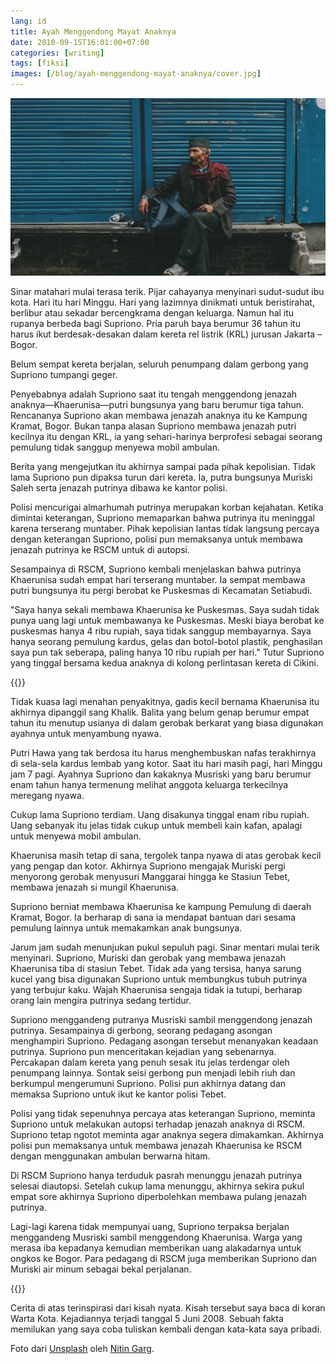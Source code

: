 ```yaml
---
lang: id
title: Ayah Menggendong Mayat Anaknya
date: 2010-09-15T16:01:00+07:00
categories: [writing]
tags: [fiksi]
images: [/blog/ayah-menggendong-mayat-anaknya/cover.jpg]
---
```

![Ayah Menggendong Mayat Anaknya](cover.jpg)

Sinar matahari mulai terasa terik. Pijar cahayanya menyinari sudut-sudut ibu kota. Hari itu hari Minggu. Hari yang lazimnya dinikmati untuk beristirahat, berlibur atau sekadar bercengkrama dengan keluarga. Namun hal itu rupanya berbeda bagi Supriono. Pria paruh baya berumur 36 tahun itu harus ikut berdesak-desakan dalam kereta rel listrik (KRL) jurusan Jakarta – Bogor.

Belum sempat kereta berjalan, seluruh penumpang dalam gerbong yang Supriono tumpangi geger.

Penyebabnya adalah Supriono saat itu tengah menggendong jenazah anaknya—Khaerunisa—putri bungsunya yang baru berumur tiga tahun. Rencananya Supriono akan membawa jenazah anaknya itu ke Kampung Kramat, Bogor. Bukan tanpa alasan Supriono membawa jenazah putri kecilnya itu dengan KRL, ia yang sehari-harinya berprofesi sebagai seorang pemulung tidak sanggup menyewa mobil ambulan.

Berita yang mengejutkan itu akhirnya sampai pada pihak kepolisian. Tidak lama Supriono pun dipaksa turun dari kereta. Ia, putra bungsunya Muriski Saleh serta jenazah putrinya dibawa ke kantor polisi.

Polisi mencurigai almarhumah putrinya merupakan korban kejahatan. Ketika dimintai keterangan, Supriono memaparkan bahwa putrinya itu meninggal karena terserang muntaber. Pihak kepolisian lantas tidak langsung percaya dengan keterangan Supriono, polisi pun memaksanya untuk membawa jenazah putrinya ke RSCM untuk di autopsi.

Sesampainya di RSCM, Supriono kembali menjelaskan bahwa putrinya Khaerunisa sudah empat hari terserang muntaber. Ia sempat membawa putri bungsunya itu pergi berobat ke Puskesmas di Kecamatan Setiabudi.

"Saya hanya sekali membawa Khaerunisa ke Puskesmas. Saya sudah tidak punya uang lagi untuk membawanya ke Puskesmas. Meski biaya berobat ke puskesmas hanya 4 ribu rupiah, saya tidak sanggup membayarnya. Saya hanya seorang pemulung kardus, gelas dan botol-botol plastik, penghasilan saya pun tak seberapa, paling hanya 10 ribu rupiah per hari." Tutur Supriono yang tinggal bersama kedua anaknya di kolong perlintasan kereta di Cikini.

{{<section-break>}}

Tidak kuasa lagi menahan penyakitnya, gadis kecil bernama Khaerunisa itu akhirnya dipanggil sang Khalik. Balita yang belum genap berumur empat tahun itu menutup usianya di dalam gerobak berkarat yang biasa digunakan ayahnya untuk menyambung nyawa.

Putri Hawa yang tak berdosa itu harus menghembuskan nafas terakhirnya di sela-sela kardus lembab yang kotor. Saat itu hari masih pagi, hari Minggu jam 7 pagi. Ayahnya Supriono dan kakaknya Musriski yang baru berumur enam tahun hanya termenung melihat anggota keluarga terkecilnya meregang nyawa.

Cukup lama Supriono terdiam. Uang disakunya tinggal enam ribu rupiah. Uang sebanyak itu jelas tidak cukup untuk membeli kain kafan, apalagi untuk menyewa mobil ambulan.

Khaerunisa masih tetap di sana, tergolek tanpa nyawa di atas gerobak kecil yang pengap dan kotor. Akhirnya Supriono mengajak Muriski pergi menyorong gerobak menyusuri Manggarai hingga ke Stasiun Tebet, membawa jenazah si mungil Khaerunisa.

Supriono berniat membawa Khaerunisa ke kampung Pemulung di daerah Kramat, Bogor. Ia berharap di sana ia mendapat bantuan dari sesama pemulung lainnya untuk memakamkan anak bungsunya.

Jarum jam sudah menunjukan pukul sepuluh pagi. Sinar mentari mulai terik menyinari. Supriono, Muriski dan gerobak yang membawa jenazah Khaerunisa tiba di stasiun Tebet. Tidak ada yang tersisa, hanya sarung kucel yang bisa digunakan Supriono untuk membungkus tubuh putrinya yang terbujur kaku. Wajah Khaerunisa sengaja tidak ia tutupi, berharap orang lain mengira putrinya sedang tertidur.

Supriono menggandeng putranya Musriski sambil menggendong jenazah putrinya. Sesampainya di gerbong, seorang pedagang asongan menghampiri Supriono. Pedagang asongan tersebut menanyakan keadaan putrinya. Supriono pun menceritakan kejadian yang sebenarnya. Percakapan dalam kereta yang penuh sesak itu jelas terdengar oleh penumpang lainnya. Sontak seisi gerbong pun menjadi lebih riuh dan berkumpul mengerumuni Supriono. Polisi pun akhirnya datang dan memaksa Supriono untuk ikut ke kantor polisi Tebet.

Polisi yang tidak sepenuhnya percaya atas keterangan Supriono, meminta Supriono untuk melakukan autopsi terhadap jenazah anaknya di RSCM. Supriono tetap ngotot meminta agar anaknya segera dimakamkan. Akhirnya polisi pun memaksanya untuk membawa jenazah Khaerunisa ke RSCM dengan menggunakan ambulan berwarna hitam.

Di RSCM Supriono hanya terduduk pasrah menunggu jenazah putrinya selesai diautopsi. Setelah cukup lama menunggu, akhirnya sekira pukul empat sore akhirnya Supriono diperbolehkan membawa pulang jenazah putrinya.

Lagi-lagi karena tidak mempunyai uang, Supriono terpaksa berjalan menggandeng Musriski sambil menggendong Khaerunisa. Warga yang merasa iba kepadanya kemudian memberikan uang alakadarnya untuk ongkos ke Bogor. Para pedagang di RSCM juga memberikan Supriono dan Muriski air minum sebagai bekal perjalanan.

{{<section-break>}}

Cerita di atas terinspirasi dari kisah nyata. Kisah tersebut saya baca di koran Warta Kota. Kejadiannya terjadi tanggal 5 Juni 2008. Sebuah fakta memilukan yang saya coba tuliskan kembali dengan kata-kata saya pribadi.

Foto dari [Unsplash](https://unsplash.com/photos/h6jP-QeVV_w) oleh [Nitin Garg](https://unsplash.com/@nitingarg).
